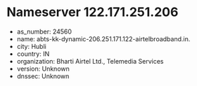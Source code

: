# Nameserver 122.171.251.206

* as_number: 24560
* name: abts-kk-dynamic-206.251.171.122-airtelbroadband.in.
* city: Hubli
* country: IN
* organization: Bharti Airtel Ltd., Telemedia Services
* version: Unknown
* dnssec: Unknown
